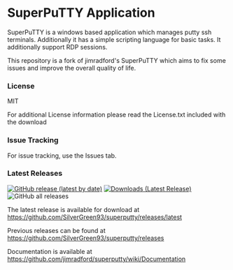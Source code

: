 # SuperPuTTY Application

SuperPuTTY is a windows based application which manages putty ssh terminals. Additionally it has a simple scripting language for basic tasks. It additionally support RDP sessions.

This repository is a fork of jimradford's SuperPuTTY which aims to fix some issues and improve the overall quality of life.

### License

MIT

For additional License information please read the License.txt included with the download

### Issue Tracking

For issue tracking, use the Issues tab.

### Latest Releases
[![GitHub release (latest by date)](https://img.shields.io/github/v/release/SilverGreen93/superputty)](https://github.com/SilverGreen93/superputty/releases/latest) [![Downloads (Latest Release)](https://img.shields.io/github/downloads/SilverGreen93/superputty/latest/total?label=latest%20release%20downloads)](https://github.com/SilverGreen93/superputty/releases/latest) ![GitHub all releases](https://img.shields.io/github/downloads/SilverGreen93/superputty/total?label=total%20downloads)

The latest release is available for download at https://github.com/SilverGreen93/superputty/releases/latest 

Previous releases can be found at https://github.com/SilverGreen93/superputty/releases

Documentation is available at https://github.com/jimradford/superputty/wiki/Documentation
